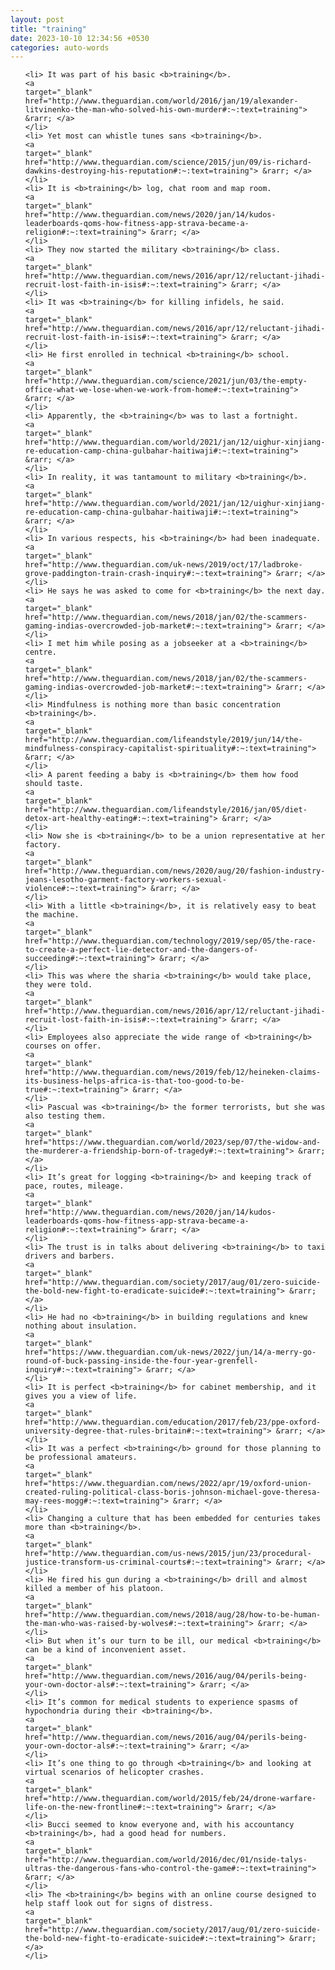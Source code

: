 ```yaml
---
layout: post
title: "training"
date: 2023-10-10 12:34:56 +0530
categories: auto-words
---
```

<ol>

    <li> It was part of his basic <b>training</b>.
    <a 
    target="_blank" 
    href="http://www.theguardian.com/world/2016/jan/19/alexander-litvinenko-the-man-who-solved-his-own-murder#:~:text=training"> &rarr; </a>
    </li>
    <li> Yet most can whistle tunes sans <b>training</b>.
    <a 
    target="_blank" 
    href="http://www.theguardian.com/science/2015/jun/09/is-richard-dawkins-destroying-his-reputation#:~:text=training"> &rarr; </a>
    </li>
    <li> It is <b>training</b> log, chat room and map room.
    <a 
    target="_blank" 
    href="http://www.theguardian.com/news/2020/jan/14/kudos-leaderboards-qoms-how-fitness-app-strava-became-a-religion#:~:text=training"> &rarr; </a>
    </li>
    <li> They now started the military <b>training</b> class.
    <a 
    target="_blank" 
    href="http://www.theguardian.com/news/2016/apr/12/reluctant-jihadi-recruit-lost-faith-in-isis#:~:text=training"> &rarr; </a>
    </li>
    <li> It was <b>training</b> for killing infidels, he said.
    <a 
    target="_blank" 
    href="http://www.theguardian.com/news/2016/apr/12/reluctant-jihadi-recruit-lost-faith-in-isis#:~:text=training"> &rarr; </a>
    </li>
    <li> He first enrolled in technical <b>training</b> school.
    <a 
    target="_blank" 
    href="http://www.theguardian.com/science/2021/jun/03/the-empty-office-what-we-lose-when-we-work-from-home#:~:text=training"> &rarr; </a>
    </li>
    <li> Apparently, the <b>training</b> was to last a fortnight.
    <a 
    target="_blank" 
    href="http://www.theguardian.com/world/2021/jan/12/uighur-xinjiang-re-education-camp-china-gulbahar-haitiwaji#:~:text=training"> &rarr; </a>
    </li>
    <li> In reality, it was tantamount to military <b>training</b>.
    <a 
    target="_blank" 
    href="http://www.theguardian.com/world/2021/jan/12/uighur-xinjiang-re-education-camp-china-gulbahar-haitiwaji#:~:text=training"> &rarr; </a>
    </li>
    <li> In various respects, his <b>training</b> had been inadequate.
    <a 
    target="_blank" 
    href="http://www.theguardian.com/uk-news/2019/oct/17/ladbroke-grove-paddington-train-crash-inquiry#:~:text=training"> &rarr; </a>
    </li>
    <li> He says he was asked to come for <b>training</b> the next day.
    <a 
    target="_blank" 
    href="http://www.theguardian.com/news/2018/jan/02/the-scammers-gaming-indias-overcrowded-job-market#:~:text=training"> &rarr; </a>
    </li>
    <li> I met him while posing as a jobseeker at a <b>training</b> centre.
    <a 
    target="_blank" 
    href="http://www.theguardian.com/news/2018/jan/02/the-scammers-gaming-indias-overcrowded-job-market#:~:text=training"> &rarr; </a>
    </li>
    <li> Mindfulness is nothing more than basic concentration <b>training</b>.
    <a 
    target="_blank" 
    href="http://www.theguardian.com/lifeandstyle/2019/jun/14/the-mindfulness-conspiracy-capitalist-spirituality#:~:text=training"> &rarr; </a>
    </li>
    <li> A parent feeding a baby is <b>training</b> them how food should taste.
    <a 
    target="_blank" 
    href="http://www.theguardian.com/lifeandstyle/2016/jan/05/diet-detox-art-healthy-eating#:~:text=training"> &rarr; </a>
    </li>
    <li> Now she is <b>training</b> to be a union representative at her factory.
    <a 
    target="_blank" 
    href="http://www.theguardian.com/news/2020/aug/20/fashion-industry-jeans-lesotho-garment-factory-workers-sexual-violence#:~:text=training"> &rarr; </a>
    </li>
    <li> With a little <b>training</b>, it is relatively easy to beat the machine.
    <a 
    target="_blank" 
    href="http://www.theguardian.com/technology/2019/sep/05/the-race-to-create-a-perfect-lie-detector-and-the-dangers-of-succeeding#:~:text=training"> &rarr; </a>
    </li>
    <li> This was where the sharia <b>training</b> would take place, they were told.
    <a 
    target="_blank" 
    href="http://www.theguardian.com/news/2016/apr/12/reluctant-jihadi-recruit-lost-faith-in-isis#:~:text=training"> &rarr; </a>
    </li>
    <li> Employees also appreciate the wide range of <b>training</b> courses on offer.
    <a 
    target="_blank" 
    href="http://www.theguardian.com/news/2019/feb/12/heineken-claims-its-business-helps-africa-is-that-too-good-to-be-true#:~:text=training"> &rarr; </a>
    </li>
    <li> Pascual was <b>training</b> the former terrorists, but she was also testing them.
    <a 
    target="_blank" 
    href="https://www.theguardian.com/world/2023/sep/07/the-widow-and-the-murderer-a-friendship-born-of-tragedy#:~:text=training"> &rarr; </a>
    </li>
    <li> It’s great for logging <b>training</b> and keeping track of pace, routes, mileage.
    <a 
    target="_blank" 
    href="http://www.theguardian.com/news/2020/jan/14/kudos-leaderboards-qoms-how-fitness-app-strava-became-a-religion#:~:text=training"> &rarr; </a>
    </li>
    <li> The trust is in talks about delivering <b>training</b> to taxi drivers and barbers.
    <a 
    target="_blank" 
    href="http://www.theguardian.com/society/2017/aug/01/zero-suicide-the-bold-new-fight-to-eradicate-suicide#:~:text=training"> &rarr; </a>
    </li>
    <li> He had no <b>training</b> in building regulations and knew nothing about insulation.
    <a 
    target="_blank" 
    href="https://www.theguardian.com/uk-news/2022/jun/14/a-merry-go-round-of-buck-passing-inside-the-four-year-grenfell-inquiry#:~:text=training"> &rarr; </a>
    </li>
    <li> It is perfect <b>training</b> for cabinet membership, and it gives you a view of life.
    <a 
    target="_blank" 
    href="http://www.theguardian.com/education/2017/feb/23/ppe-oxford-university-degree-that-rules-britain#:~:text=training"> &rarr; </a>
    </li>
    <li> It was a perfect <b>training</b> ground for those planning to be professional amateurs.
    <a 
    target="_blank" 
    href="https://www.theguardian.com/news/2022/apr/19/oxford-union-created-ruling-political-class-boris-johnson-michael-gove-theresa-may-rees-mogg#:~:text=training"> &rarr; </a>
    </li>
    <li> Changing a culture that has been embedded for centuries takes more than <b>training</b>.
    <a 
    target="_blank" 
    href="http://www.theguardian.com/us-news/2015/jun/23/procedural-justice-transform-us-criminal-courts#:~:text=training"> &rarr; </a>
    </li>
    <li> He fired his gun during a <b>training</b> drill and almost killed a member of his platoon.
    <a 
    target="_blank" 
    href="http://www.theguardian.com/news/2018/aug/28/how-to-be-human-the-man-who-was-raised-by-wolves#:~:text=training"> &rarr; </a>
    </li>
    <li> But when it’s our turn to be ill, our medical <b>training</b> can be a kind of inconvenient asset.
    <a 
    target="_blank" 
    href="http://www.theguardian.com/news/2016/aug/04/perils-being-your-own-doctor-als#:~:text=training"> &rarr; </a>
    </li>
    <li> It’s common for medical students to experience spasms of hypochondria during their <b>training</b>.
    <a 
    target="_blank" 
    href="http://www.theguardian.com/news/2016/aug/04/perils-being-your-own-doctor-als#:~:text=training"> &rarr; </a>
    </li>
    <li> It’s one thing to go through <b>training</b> and looking at virtual scenarios of helicopter crashes.
    <a 
    target="_blank" 
    href="http://www.theguardian.com/world/2015/feb/24/drone-warfare-life-on-the-new-frontline#:~:text=training"> &rarr; </a>
    </li>
    <li> Bucci seemed to know everyone and, with his accountancy <b>training</b>, had a good head for numbers.
    <a 
    target="_blank" 
    href="http://www.theguardian.com/world/2016/dec/01/nside-talys-ultras-the-dangerous-fans-who-control-the-game#:~:text=training"> &rarr; </a>
    </li>
    <li> The <b>training</b> begins with an online course designed to help staff look out for signs of distress.
    <a 
    target="_blank" 
    href="http://www.theguardian.com/society/2017/aug/01/zero-suicide-the-bold-new-fight-to-eradicate-suicide#:~:text=training"> &rarr; </a>
    </li>